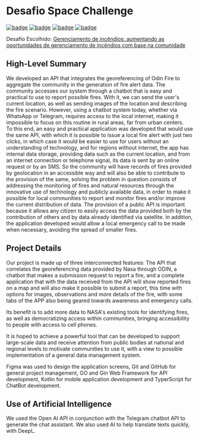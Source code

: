 # Desafio Space Challenge
[![badge](https://img.shields.io/badge/prototipo-figma-red)](https://www.figma.com/file/VL89dWkK1FKHlTRRFwUwiR/SpaceApps2023?type=design&node-id=0%3A1&mode=design&t=xzj6eWJx1QdqRAWd-1)
[![badge](https://img.shields.io/badge/fluxograma-figma-blue)](https://www.figma.com/file/qwLEcIzg0By7YxGsNKIB6T/Fluxos?type=whiteboard&node-id=0%3A1&t=iPoKMpisyWOd5RBk-1)
[![badge](https://img.shields.io/badge/app-prototype-red)](https://www.figma.com/proto/VL89dWkK1FKHlTRRFwUwiR/Prot%C3%B3tipo?page-id=0%3A1&type=design&node-id=25-1042&viewport=-2184%2C-33%2C0.44&t=vq7m7UTxUQgQOjnM-1&scaling=min-zoom&starting-point-node-id=25%3A1042&mode=design)
[![badge](https://img.shields.io/badge/chatbot-prototype-red)](https://www.figma.com/proto/VL89dWkK1FKHlTRRFwUwiR/Prot%C3%B3tipo?page-id=0%3A1&type=design&node-id=99-1704&viewport=-2184%2C-33%2C0.44&t=vq7m7UTxUQgQOjnM-1&scaling=min-zoom&starting-point-node-id=99%3A1704&show-proto-sidebar=1&mode=design)

Desafio Escolhido: [Gerenciamento de incêndios: aumentando as oportunidades de gerenciamento de incêndios com base na comunidade](https://github.com/filipecancio/space-apps-challenge/issues/1)

## High-Level Summary
We developed an API that integrates the georeferencing of Odin Fire to aggregate the community in the generation of fire alert data. The community accesses our system through a chatbot that is easy and practical to use to report possible fires. With it, we can send the user's current location, as well as sending images of the location and describing the fire scenario. However, using a chatbot system today, whether via WhatsApp or Telegram, requires access to the local internet, making it impossible to focus on this routine in rural areas, far from urban centers.  
To this end, an easy and practical application was developed that would use the same API, with which it is possible to issue a local fire alert with just two clicks, in which case it would be easier to use for users without an understanding of technology, and for regions without internet, the app has internal data storage, providing data such as the current location, and from an internet connection or telephone signal, its data is sent by an online request or by an SMS.
So the community will have records of fires provided by geolocation in an accessible way and will also be able to contribute to the provision of the same, solving the problem in question consists of addressing the monitoring of fires and natural resources through the innovative use of technology and publicly available data, in order to make it possible for local communities to report and monitor fires and/or improve the current distribution of data.
The provision of a public API is important because it allows any citizen to easily access the data provided both by the contribution of others and by data already identified via satellite.
In addition, the application developed would allow a local emergency call to be made when necessary, avoiding the spread of smaller fires.

## Project Details
Our project is made up of three interconnected features: The API that correlates the georeferencing data provided by Nasa through ODIN, a chatbot that makes a submission request to report a fire, and a complete application that with the data received from the API will show reported fires on a map and will also make it possible to submit a report, this time with options for images, observations and more details of the fire, with some tabs of the APP also being geared towards awareness and emergency calls. 

Its benefit is to add more data to NASA's existing tools for identifying fires, as well as democratizing access within communities, bringing accessibility to people with access to cell phones.

It is hoped to achieve a powerful tool that can be developed to support large-scale data and receive attention from public bodies at national and regional levels to motivate communities to use it, with a view to possible implementation of a general data management system.

Figma was used to design the application screens, Git and GitHub for general project management, GO and Gin Web Framework for API development, Kotlin for mobile application development and TyperScript for ChatBot development.

## Use of Artificial Intelligence

We used the Open AI API in conjunction with the Telegram chatbot API to generate the chat assistant. We also used AI to help translate texts quickly, with DeepL.
